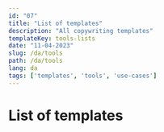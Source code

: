 ```yaml
---
id: "07"
title: "List of templates"
description: "All copywriting templates"
templateKey: tools-lists
date: "11-04-2023"
slug: /da/tools
path: /da/tools
lang: da
tags: ['templates', 'tools', 'use-cases']
---
```

# List of templates